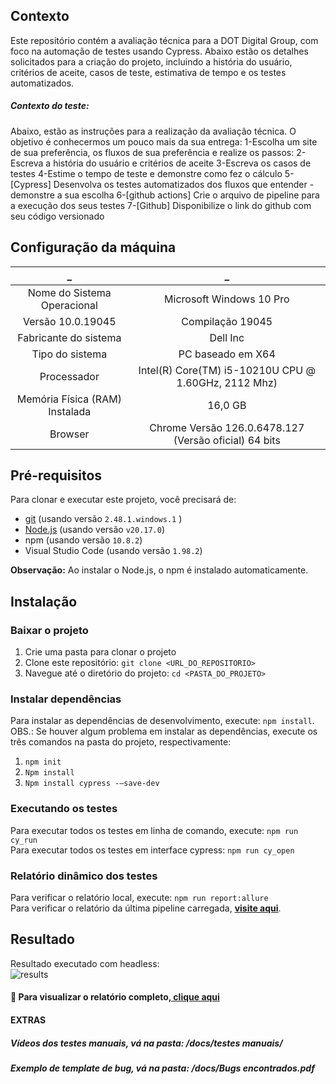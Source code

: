 ## Contexto
Este repositório contém a avaliação técnica para a DOT Digital Group, com foco na automação de testes usando Cypress. Abaixo estão os detalhes solicitados para a criação do projeto, incluindo a história do usuário, critérios de aceite, casos de teste, estimativa de tempo e os testes automatizados.

##### Contexto do teste:
Abaixo, estão as instruções para a realização da avaliação técnica.
O objetivo é conhecermos um pouco mais da sua entrega:
1-Escolha um site de sua preferência, os fluxos de sua preferência e realize os passos:
2-Escreva a história do usuário e critérios de aceite
3-Escreva os casos de testes
4-Estime o tempo de teste e demonstre como fez o cálculo
5-[Cypress] Desenvolva os testes automatizados dos fluxos que entender - demonstre a sua escolha
6-[github actions] Crie o arquivo de pipeline para a execução dos seus testes
7-[Github] Disponibilize o link do github com seu código versionado



## Configuração da máquina
  _  |  _ | 
:------: | :------: |
Nome do Sistema Operacional | Microsoft Windows 10 Pro |
Versão 10.0.19045 | Compilação 19045 |
Fabricante do sistema | Dell Inc |
Tipo do sistema | PC baseado em X64 |
Processador | Intel(R) Core(TM) i5-10210U CPU @ 1.60GHz, 2112 Mhz) |
Memória Física (RAM) Instalada | 16,0 GB |
Browser | Chrome Versão 126.0.6478.127 (Versão oficial) 64 bits |

## Pré-requisitos

Para clonar e executar este projeto, você precisará de:

- [git](https://git-scm.com/downloads) (usando versão `2.48.1.windows.1` )
- [Node.js](https://nodejs.org/pt/download/package-manager) (usando versão `v20.17.0`)
- npm (usando versão `10.8.2`)
- Visual Studio Code (usando versão `1.98.2`)

**Observação:** Ao instalar o Node.js, o npm é instalado automaticamente.

## Instalação
### Baixar o projeto
1. Crie uma pasta para clonar o projeto
2. Clone este repositório: `git clone <URL_DO_REPOSITORIO>`
3. Navegue até o diretório do projeto: `cd <PASTA_DO_PROJETO>`

### Instalar dependências
Para instalar as dependências de desenvolvimento, execute: `npm install`.
<br>OBS.: Se houver algum problema em instalar as dependências, execute os três comandos na pasta do projeto, respectivamente: 
1. `npm init` 
2. `Npm install`
3. `Npm install cypress -—save-dev`

### Executando os testes
Para executar todos os testes em linha de comando, execute: `npm run cy_run`
<br>Para executar todos os testes em interface cypress: `npm run cy_open`

### Relatório dinâmico dos testes
Para verificar o relatório local, execute: `npm run report:allure` <br>
Para verificar o relatório da última pipeline carregada, **[visite aqui](https://rafatrl.github.io/automa_DOT/)**.



## Resultado
Resultado executado com headless: <br>
![results](image-1.png)

#### 📄 Para visualizar o relatório completo,[ clique aqui](docs/relatorio.pdf)

#### EXTRAS
##### Vídeos dos testes manuais, vá na pasta: /docs/testes manuais/
##### Exemplo de template de bug, vá na pasta: /docs/Bugs encontrados.pdf